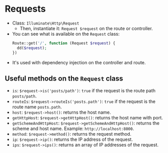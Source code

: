 # Requests
- Class: `Illuminate\Http\Request`
  - Then, instantiate it: `Request $request` on the route or controller.
- You can see what is available on the `Request` class:
  ```php
  Route::get('/', function (Request $request) {
    dd($request);
  })
  ```
- It's used with dependency injection on the controller and route.

## Useful methods on the `Request` class
- `is`: `$request->is('posts/path')`: `true` if the request is the route path `posts/path`.
- `routeIs`: `$request->routeIs('posts.path')`: `true` if the request is the route name `posts.path`.
- `host`: `$request->host()`: returns the host name.
- `getHttpHost`: `$request->getHttpHost()`: returns the host name with port.
- `getSchemeAndHttpHost`: `$request->getSchemeAndHttpHost()`: returns the scheme and host name. Example: `http://localhost:8000`.
- `method`: `$request->method()`: returns the request method. 
- `ip`: `$request->ip()`: returns the IP address of the request.
- `ips`: `$request->ips()`: returns an array of IP addresses of the request.